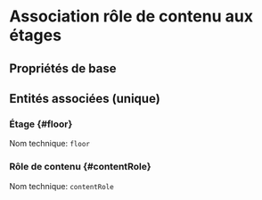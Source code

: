 # Association rôle de contenu aux étages
<!--- THIS FILE IS GENERATED PLEASE DO NOT EDIT IT DIRECTLY --->



## Propriétés de base



## Entités associées (unique)

### Étage {#floor}



Nom technique: ```floor```

### Rôle de contenu {#contentRole}



Nom technique: ```contentRole```





